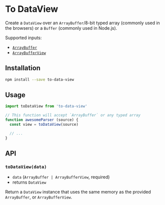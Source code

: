 # To DataView

Create a `DataView` over an `ArrayBuffer`/8-bit typed array (commonly used in the browsers) or a `Buffer` (commonly used in Node.js).

Supported inputs:

- [`ArrayBuffer`](https://developer.mozilla.org/en/docs/Web/JavaScript/Reference/Global_Objects/ArrayBuffer)
- [`ArrayBufferView`](https://developer.mozilla.org/en-US/docs/Web/JavaScript/Reference/Global_Objects/TypedArray)

## Installation

```sh
npm install --save to-data-view
```

## Usage

```js
import toDataView from 'to-data-view'

// This function will accept `ArrayBuffer` or any typed array
function awesomeParser (source) {
  const view = toDataView(source)

  // ...
}
```

## API

### `toDataView(data)`

- `data` (`ArrayBuffer | ArrayBufferView`, required)
- returns `DataView`

Return a `DataView` instance that uses the same memory as the provided `ArrayBuffer`, or `ArrayBufferView`.
